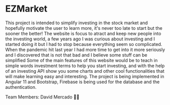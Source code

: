 # EZMarket

This project is intended to simplify investing in the stock market and hopefully motivate the user to learn more, it's never too late to start but the sooner the better!
The website is focus to atract and keep new people into the investing world, a few years ago I was curious about investing and I started doing it but I had to stop because everything seem so complicated. When the pandemic hit last year I had more time to get into it more seriously and I discovered that is not that bad and I believe some stuff can be simplified
Some of the main features of this website would be to teach in simple words investment terms to help you start investing, and with the help of an investing API show you some charts and other cool functionalities that will make learning easy and interesting.
The project is being implemented in Angular 11 and Bootstrap, Firebase is being used for the database and the authentication.





Team Members:
David Mercado 🤠💪
